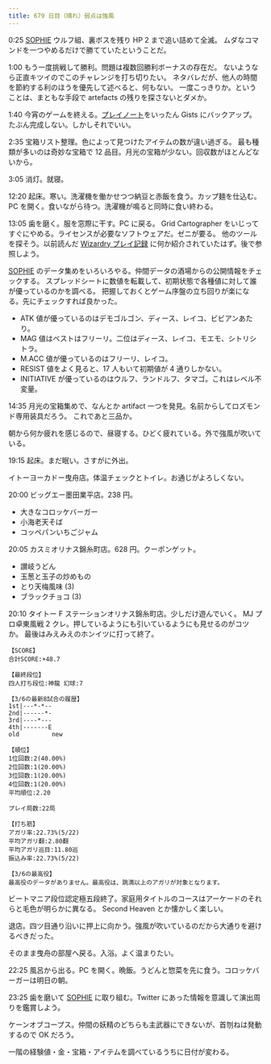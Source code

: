 ```yaml
---
title: 679 日目（晴れ）弱点は強風
---
```


0:25 [SOPHIE][dtp22] ウルフ組、裏ボスを残り HP 2 まで追い詰めて全滅。
ムダなコマンドを一つやめるだけで勝てていたということだ。

1:00 もう一度挑戦して勝利。問題は複数回勝利ボーナスの存在だ。
ないようなら正直キツイのでこのチャレンジを打ち切りたい。
ネタバレだが、他人の時間を節約する利のほうを優先して述べると、何もない。
一度こっきりか。ということは、まともな手段で artefacts の残りを探さないとダメか。

1:40 今宵のゲームを終える。[プレイノート](https://gist.github.com/showa-yojyo/27694123585d53c0c35b5578dfd4afef)をいったん Gists にバックアップ。
たぶん完成しない。しかしそれでいい。

2:35 宝箱リスト整理。色によって見つけたアイテムの数が違い過ぎる。
最も種類が多いのは奇妙な宝箱で 12 品目。月光の宝箱が少ない。回収数がほとんどないから。

3:05 消灯。就寝。

12:20 起床。寒い。洗濯機を働かせつつ納豆と赤飯を食う。カップ麺を仕込む。
PC を開く。食いながら待つ。洗濯機が鳴ると同時に食い終わる。

13:05 歯を磨く。服を窓際に干す。PC に戻る。
Grid Cartographer をいじってすぐにやめる。ライセンスが必要なソフトウェアだ。ゼニが要る。
他のツールを探そう。以前読んだ [Wizardry プレイ記録][metal] に何か紹介されていたはず。後で参照しよう。

[SOPHIE][dtp22] のデータ集めをいろいろやる。仲間データの酒場からの公開情報をチェックする。
スプレッドシートに数値を転載して、初期状態で各種値に対して誰が優っているのかを調べる。
把握しておくとゲーム序盤の立ち回りが楽になる。先にチェックすれば良かった。

* ATK 値が優っているのはデモゴルゴン、ディース、レイコ、ビビアンあたり。
* MAG 値はベストはフリーリ。二位はディース、レイコ、モエモ、シトリシトラ。
* M.ACC 値が優っているのはフリーリ、レイコ。
* RESIST 値をよく見ると、17 人もいて初期値が 4 通りしかない。
* INITIATIVE が優っているのはウルフ、ランドルフ、タマゴ。これはレベル不変量。

14:35 月光の宝箱集めで、なんとか artifact 一つを発見。名前からしてロズモンド専用装具だろう。
これであと三品か。

朝から何か疲れを感じるので、昼寝する。ひどく疲れている。外で強風が吹いている。

19:15 起床。まだ眠い。さすがに外出。

イトーヨーカドー曳舟店。体温チェックとトイレ。お通じがよろしくない。

20:00 ビッグエー墨田業平店。238 円。

* 大きなコロッケバーガー
* 小海老天そば
* コッペパンいちごジャム

20:05 カスミオリナス錦糸町店。628 円。クーポンゲット。

* 讃岐うどん
* 玉葱と玉子の炒めもの
* とり天梅風味 (3)
* ブラックチョコ (3)

20:10 タイトー F ステーションオリナス錦糸町店。少しだけ遊んでいく。
MJ プロ卓東風戦 2 クレ。押しているようにも引いているようにも見せるのがコツか。
最後はみえみえのホンイツに打って終了。

```text
【SCORE】
合計SCORE:+48.7

【最終段位】
四人打ち段位:神龍 幻球:7

【3/6の最新8試合の履歴】
1st|---*-*--
2nd|------*-
3rd|----*---
4th|-------E
old         new

【順位】
1位回数:2(40.00%)
2位回数:1(20.00%)
3位回数:1(20.00%)
4位回数:1(20.00%)
平均順位:2.20

プレイ局数:22局

【打ち筋】
アガリ率:22.73%(5/22)
平均アガリ翻:2.80翻
平均アガリ巡目:11.80巡
振込み率:22.73%(5/22)

【3/6の最高役】
最高役のデータがありません。最高役は、跳満以上のアガリが対象となります。
```

ビートマニア段位認定極五段終了。家庭用タイトルのコースはアーケードのそれらと毛色が明らかに異なる。
Second Heaven とか懐かしく楽しい。

退店。四ツ目通り沿いに押上に向かう。強風が吹いているのだから大通りを避けるべきだった。

そのまま曳舟の部屋へ戻る。入浴。よく温まりたい。

22:25 風呂から出る。PC を開く。晩飯。うどんと惣菜を先に食う。コロッケバーガーは明日の朝。

23:25 歯を磨いて [SOPHIE][dtp22] に取り組む。Twitter にあった情報を意識して演出周りを鑑賞しよう。

ケーンオブコープス。仲間の妖精のどちらも主武器にできないが、首刎ねは発動するので OK だろう。

一階の経験値・金・宝箱・アイテムを調べているうちに日付が変わる。

[dtp22]: https://wodifes.net/game/show/469
[metal]: http://metal.the-ninja.jp/
